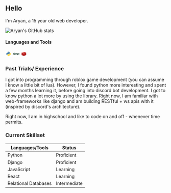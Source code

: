 ## Hello
I'm Aryan, a 15 year old web developer.

![Aryan's GitHub stats](https://github-readme-stats.vercel.app/api?username=aryan340&custom_title=Aryan's+Stats&count_private=true&include_all_commits=true&theme=react)

#### Languages and Tools
<code><img height="20" src ="https://raw.githubusercontent.com/github/explore/80688e429a7d4ef2fca1e82350fe8e3517d3494d/topics/python/python.png"/></code>
<code><img height="20" src="https://raw.githubusercontent.com/github/explore/80688e429a7d4ef2fca1e82350fe8e3517d3494d/topics/django/django.png"/></code>
<code><img height="20" src="https://raw.githubusercontent.com/github/explore/80688e429a7d4ef2fca1e82350fe8e3517d3494d/topics/redis/redis.png"/></code>

### Past Trials/ Experience
I got into programming through roblox game development (you can assume I know a little bit of lua).
However, I found python more interesting and spent a few months learning it, before going into discord
bot development. I got to know python a lot more by using the library.
Right now, I am familiar with web-frameworks like django and am building RESTful + ws apis with it (inspired by discord's architecture).

Right now, I am in highschool and like to code on and off - whenever time permits.

### Current Skillset
| Languages/Tools      | Status       |
|----------------------|--------------|
| Python               | Proficient   |
| Django               | Proficient   |
| JavaScript           | Learning     |
| React                | Learning     |
| Relational Databases | Intermediate |

<!--
**aryan340/aryan340** is a ✨ _special_ ✨ repository because its `README.md` (this file) appears on your GitHub profile.

Here are some ideas to get you started:

- 🔭 I’m currently working on ...
- 🌱 I’m currently learning ...
- 👯 I’m looking to collaborate on ...
- 🤔 I’m looking for help with ...
- 💬 Ask me about ...
- 📫 How to reach me: ...
- 😄 Pronouns: ...
- ⚡ Fun fact: ...
-->
